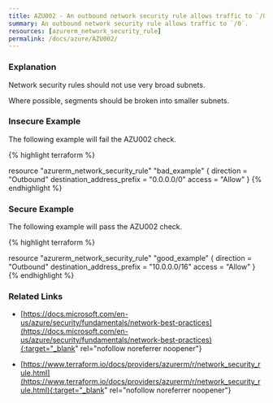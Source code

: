 ```yaml
---
title: AZU002 - An outbound network security rule allows traffic to `/0`.
summary: An outbound network security rule allows traffic to `/0`. 
resources: [azurerm_network_security_rule] 
permalink: /docs/azure/AZU002/
---
```

### Explanation


Network security rules should not use very broad subnets.

Where possible, segments should be broken into smaller subnets.



### Insecure Example

The following example will fail the AZU002 check.

{% highlight terraform %}

resource "azurerm_network_security_rule" "bad_example" {
	direction = "Outbound"
	destination_address_prefix = "0.0.0.0/0"
	access = "Allow"
}
{% endhighlight %}



### Secure Example

The following example will pass the AZU002 check.

{% highlight terraform %}

resource "azurerm_network_security_rule" "good_example" {
	direction = "Outbound"
	destination_address_prefix = "10.0.0.0/16"
	access = "Allow"
}
{% endhighlight %}



### Related Links


- [https://docs.microsoft.com/en-us/azure/security/fundamentals/network-best-practices](https://docs.microsoft.com/en-us/azure/security/fundamentals/network-best-practices){:target="_blank" rel="nofollow noreferrer noopener"}

- [https://www.terraform.io/docs/providers/azurerm/r/network_security_rule.html](https://www.terraform.io/docs/providers/azurerm/r/network_security_rule.html){:target="_blank" rel="nofollow noreferrer noopener"}


